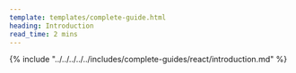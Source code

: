 ```yaml
---
template: templates/complete-guide.html
heading: Introduction
read_time: 2 mins
---
```

{% include "../../../../../includes/complete-guides/react/introduction.md" %}

